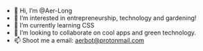 - 👋 Hi, I’m @Aer-Long
- 👀 I’m interested in entrepreneurship, technology and gardening!
- 🌱 I’m currently learning CSS
- 💞️ I’m looking to collaborate on cool apps and green technology.
- 📫 Shoot me a email: aerbot@protonmail.com

<!---
Aer-Long/Aer-Long is a ✨ special ✨ repository because its `README.md` (this file) appears on your GitHub profile.
You can click the Preview link to take a look at your changes.
--->
